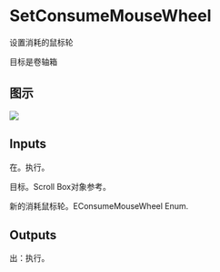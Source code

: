# SetConsumeMouseWheel

设置消耗的鼠标轮

目标是卷轴箱

## 图示

![]($-20221218-20474794.png)

## Inputs

在。执行。

目标。Scroll Box对象参考。

新的消耗鼠标轮。EConsumeMouseWheel Enum.  

## Outputs

出：执行。
